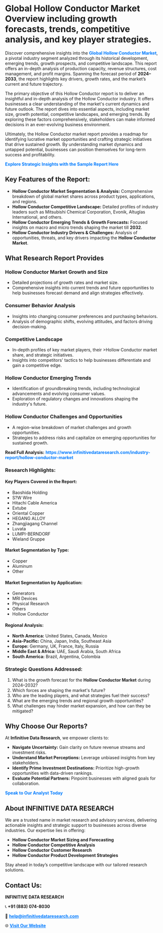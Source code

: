 <h1>Global Hollow Conductor Market Overview including growth forecasts, trends, competitive analysis, and key player strategies.</h1>
<p>
Discover comprehensive insights into the 
<a href="https://www.infinitivedataresearch.com/industry-report/hollow-conductor-market" rel="dofollow" style="color: #007BFF; text-decoration: none;"><strong>Global Hollow Conductor Market</strong></a>, a pivotal industry segment analyzed through its historical development, emerging trends, growth prospects, and competitive landscape. This report offers an in-depth analysis of production capacity, revenue structures, cost management, and profit margins. Spanning the forecast period of <strong>2024–2033</strong>, the report highlights key drivers, growth rates, and the market’s current and future trajectory.
</p>
<p>
The primary objective of this Hollow Conductor report is to deliver an insightful and in-depth analysis of the Hollow Conductor industry. It offers businesses a clear understanding of the market's current dynamics and future outlook. The report dives into essential aspects, including market size, growth potential, competitive landscapes, and emerging trends. By exploring these factors comprehensively, stakeholders can make informed decisions in an ever-evolving business environment.
</p>
<p>
Ultimately, the Hollow Conductor market report provides a roadmap for identifying lucrative market opportunities and crafting strategic initiatives that drive sustained growth. By understanding market dynamics and untapped potential, businesses can position themselves for long-term success and profitability.
</p>
<p>
<a href="https://www.infinitivedataresearch.com/request-sample/reportId=104273" style="color: #007BFF; text-decoration: none;"><strong>Explore Strategic Insights with the Sample Report Here</strong></a>
</p>

<h2>Key Features of the Report:</h2>
<ul>
<li><strong>Hollow Conductor Market Segmentation & Analysis:</strong> Comprehensive breakdown of global market shares across product types, applications, and regions.</li>
<li><strong>Hollow Conductor Competitive Landscape:</strong> Detailed profiles of industry leaders such as Mitsubishi Chemical Corporation, Evonik, Altuglas International, and others.</li>
<li><strong>Hollow Conductor Emerging Trends & Growth Forecasts:</strong> Focused insights on macro and micro trends shaping the market till <strong>2032</strong>.</li>
<li><strong>Hollow Conductor Industry Drivers & Challenges:</strong> Analysis of opportunities, threats, and key drivers impacting the <strong>Hollow Conductor Market</strong>.</li>
</ul>

<h2>What Research Report Provides</h2>
<h3>Hollow Conductor Market Growth and Size</h3>
<ul>
<li>Detailed projections of growth rates and market size.</li>
<li>Comprehensive insights into current trends and future opportunities to help businesses forecast demand and align strategies effectively.</li>
</ul>

<h3>Consumer Behavior Analysis</h3>
<ul>
<li>Insights into changing consumer preferences and purchasing behaviors.</li>
<li>Analysis of demographic shifts, evolving attitudes, and factors driving decision-making.</li>
</ul>

<h3>Competitive Landscape</h3>
<ul>
<li>In-depth profiles of key market players, their >Hollow Conductor market share, and strategic initiatives.</li>
<li>Insights into competitors' tactics to help businesses differentiate and gain a competitive edge.</li>
</ul>

<h3>Hollow Conductor Emerging Trends</h3>
<ul>
<li>Identification of groundbreaking trends, including technological advancements and evolving consumer values.</li>
<li>Exploration of regulatory changes and innovations shaping the industry's future.</li>
</ul>

<h3>Hollow Conductor Challenges and Opportunities</h3>
<ul>
<li>A region-wise breakdown of market challenges and growth opportunities.</li>
<li>Strategies to address risks and capitalize on emerging opportunities for sustained growth.</li>
</ul>
<p><strong>Read Full Analysis:</strong> <a href="https://www.infinitivedataresearch.com/industry-report/hollow-conductor-market" rel="dofollow" style="color: #007BFF; text-decoration: none;"><strong>https://www.infinitivedataresearch.com/industry-report/hollow-conductor-market</strong></a></p>
<h3>Research Highlights:</h3>
<h4>Key Players Covered in the Report:</h4>
<ul><li>Baoshida Holding</li><li>S?W Wire</li><li>Hitachi Cable America</li><li>Extube</li><li>Oriental Copper</li><li>HEGANG ALLOY</li><li>Zhangjiagang Channel</li><li>Luvata</li><li>LUMPI-BERNDORF</li><li>Wieland Gruppe</li></ul>
<h4>Market Segmentation by Type:</h4>
<ul><li>Copper</li><li>Aluminum</li><li>Other</li></ul>
<h4>Market Segmentation by Application:</h4>
<ul><li>Generators</li><li>MRI Devices</li><li>Physical Research</li><li>Others</li><li>Hollow Conductor</li></ul>

<h4>Regional Analysis:</h4>
<ul>
<li><strong>North America:</strong> United States, Canada, Mexico</li>
<li><strong>Asia-Pacific:</strong> China, Japan, India, Southeast Asia</li>
<li><strong>Europe:</strong> Germany, UK, France, Italy, Russia</li>
<li><strong>Middle East & Africa:</strong> UAE, Saudi Arabia, South Africa</li>
<li><strong>South America:</strong> Brazil, Argentina, Colombia</li>
</ul>

<h3>Strategic Questions Addressed:</h3>
<ol>
<li>What is the growth forecast for the <strong>Hollow Conductor Market</strong> during 2024–2032?</li>
<li>Which forces are shaping the market's future?</li>
<li>Who are the leading players, and what strategies fuel their success?</li>
<li>What are the emerging trends and regional growth opportunities?</li>
<li>What challenges may hinder market expansion, and how can they be mitigated?</li>
</ol>

<h2>Why Choose Our Reports?</h2>
<p>At <strong>Infinitive Data Research</strong>, we empower clients to:</p>
<ul>
<li><strong>Navigate Uncertainty:</strong> Gain clarity on future revenue streams and investment risks.</li>
<li><strong>Understand Market Perceptions:</strong> Leverage unbiased insights from key stakeholders.</li>
<li><strong>Identify Prime Investment Destinations:</strong> Prioritize high-growth opportunities with data-driven rankings.</li>
<li><strong>Evaluate Potential Partners:</strong> Pinpoint businesses with aligned goals for collaboration.</li>
</ul>
<p><a href="https://www.infinitivedataresearch.com/industry-report/hollow-conductor-market" rel="dofollow" style="color: #007BFF; text-decoration: none;"><strong>Speak to Our Analyst Today</strong></a></p>

<h2>About INFINITIVE DATA RESEARCH</h2>
<p>We are a trusted name in market research and advisory services, delivering actionable insights and strategic support to businesses across diverse industries. Our expertise lies in offering:</p>
<ul>
<li><strong>Hollow Conductor Market Sizing and Forecasting</strong></li>
<li><strong>Hollow Conductor Competitive Analysis</strong></li>
<li><strong>Hollow Conductor Customer Research</strong></li>
<li><strong>Hollow Conductor Product Development Strategies</strong></li>
</ul>
<p>Stay ahead in today’s competitive landscape with our tailored research solutions.</p>

<h2>Contact Us:</h2>
<p><strong>INFINITIVE DATA RESEARCH</strong></p>
<p>📞 <strong>+91 (883) 074-8030</strong></p>
<p>📧 <strong><a href="mailto:help@infinitivedataresearch.com" style="color: #007BFF;">help@infinitivedataresearch.com</a></strong></p>
<p>🌐 <strong><a href="https://www.infinitivedataresearch.com" rel="dofollow" style="color: #007BFF;">Visit Our Website</a></strong></p>